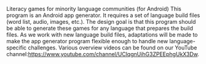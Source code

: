 Literacy games for minority language communities (for Android) This program is an Android app generator. It requires a set of language build files (word list, audio, images, etc.). The design goal is that this program should be able to generate these games for any language that prepares the build files. As we work with new language build files, adaptations will be made to make the app generator program flexible enough to handle new language-specific challenges. Various overview videos can be found on our YouTube channel:https://www.youtube.com/channel/UClqgnUihG3ZPEEphgUkX3Dw.
